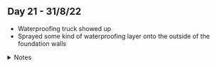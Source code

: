 ## Day 21 - 31/8/22

- Waterproofing truck showed up
- Sprayed some kind of waterproofing layer onto the outside of the foundation walls

<details>
<summary>Notes</summary>



</details>
